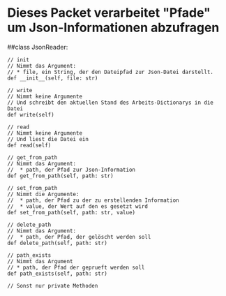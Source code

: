 # Dieses Packet verarbeitet "Pfade" um Json-Informationen abzufragen

##class JsonReader:

    // init
    // Nimmt das Argument:
    // * file, ein String, der den Dateipfad zur Json-Datei darstellt.
    def __init__(self, file: str)
    
    // write
    // Nimmt keine Argumente
    // Und schreibt den aktuellen Stand des Arbeits-Dictionarys in die Datei
    def write(self)
    
    // read
    // Nimmt keine Argumente
    // Und liest die Datei ein
    def read(self)
    
    // get_from_path
    // Nimmt das Argument:
    //  * path, der Pfad zur Json-Information
    def get_from_path(self, path: str)
    
    // set_from_path
    // Nimmt die Argumente:
    //  * path, der Pfad zu der zu erstellenden Information
    //  * value, der Wert auf den es gesetzt wird
    def set_from_path(self, path: str, value)
    
    // delete_path
    // Nimmt das Argument:
    //  * path, der Pfad, der gelöscht werden soll
    def delete_path(self, path: str)

    // path_exists
    // Nimmt das Argument
    // * path, der Pfad der geprueft werden soll
    def path_exists(self, path: str)
    
    // Sonst nur private Methoden
